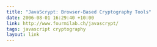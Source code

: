 ```yaml
---
title: "JavaScrypt: Browser-Based Cryptography Tools"
date: 2006-08-01 16:29:40 +10:00
link: http://www.fourmilab.ch/javascrypt/
tags: javascript cryptography
layout: link
---
```

